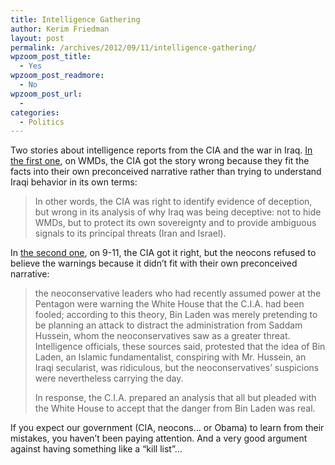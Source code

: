 ```yaml
---
title: Intelligence Gathering
author: Kerim Friedman
layout: post
permalink: /archives/2012/09/11/intelligence-gathering/
wpzoom_post_title:
  - Yes
wpzoom_post_readmore:
  - No
wpzoom_post_url:
  - 
categories:
  - Politics
---
```

Two stories about intelligence reports from the CIA and the war in Iraq. <a href="http://www.counterpunch.org/2012/09/06/inside-the-cia-dossier-on-iraq/" onclick="_gaq.push(['_trackEvent', 'outbound-article', 'http://www.counterpunch.org/2012/09/06/inside-the-cia-dossier-on-iraq/', 'In the first one']);" >In the first one</a>, on WMDs, the CIA got the story wrong because they fit the facts into their own preconceived narrative rather than trying to understand Iraqi behavior in its own terms:

> In other words, the CIA was right to identify evidence of deception, but wrong in its analysis of why Iraq was being deceptive: not to hide WMDs, but to protect its own sovereignty and to provide ambiguous signals to its principal threats (Iran and Israel).

In <a href="http://www.nytimes.com/2012/09/11/opinion/the-bush-white-house-was-deaf-to-9-11-warnings.html?_r=1&#038;src=twr" onclick="_gaq.push(['_trackEvent', 'outbound-article', 'http://www.nytimes.com/2012/09/11/opinion/the-bush-white-house-was-deaf-to-9-11-warnings.html?_r=1&src=twr', 'the second one']);" >the second one</a>, on 9-11, the CIA got it right, but the neocons refused to believe the warnings because it didn&#8217;t fit with their own preconceived narrative:

> the neoconservative leaders who had recently assumed power at the Pentagon were warning the White House that the C.I.A. had been fooled; according to this theory, Bin Laden was merely pretending to be planning an attack to distract the administration from Saddam Hussein, whom the neoconservatives saw as a greater threat. Intelligence officials, these sources said, protested that the idea of Bin Laden, an Islamic fundamentalist, conspiring with Mr. Hussein, an Iraqi secularist, was ridiculous, but the neoconservatives’ suspicions were nevertheless carrying the day.
> 
> In response, the C.I.A. prepared an analysis that all but pleaded with the White House to accept that the danger from Bin Laden was real.

If you expect our government (CIA, neocons… or Obama) to learn from their mistakes, you haven&#8217;t been paying attention. And a very good argument against having something like a &#8220;kill list&#8221;…


